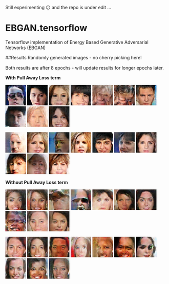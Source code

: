 Still experimenting :confused: and the repo is under edit ...

# EBGAN.tensorflow
Tensorflow implementation of Energy Based Generative Adversarial Networks (EBGAN)

##Results
Randomly generated images - no cherry picking here:grey_exclamation: 

Both results are after 8 epochs - will update results for longer epochs later.

**With Pull Away Loss term**

![](logs/images/EBGAN_with_pt/gen0pred_image.png)
![](logs/images/EBGAN_with_pt/gen1pred_image.png)
![](logs/images/EBGAN_with_pt/gen2pred_image.png)
![](logs/images/EBGAN_with_pt/gen3pred_image.png)
![](logs/images/EBGAN_with_pt/gen4pred_image.png)
![](logs/images/EBGAN_with_pt/gen5pred_image.png)
![](logs/images/EBGAN_with_pt/gen6pred_image.png)
![](logs/images/EBGAN_with_pt/gen7pred_image.png)
![](logs/images/EBGAN_with_pt/gen9pred_image.png)
![](logs/images/EBGAN_with_pt/gen8pred_image.png)

![](logs/images/EBGAN_with_pt/gen10pred_image.png)
![](logs/images/EBGAN_with_pt/gen11pred_image.png)
![](logs/images/EBGAN_with_pt/gen12pred_image.png)
![](logs/images/EBGAN_with_pt/gen13pred_image.png)
![](logs/images/EBGAN_with_pt/gen14pred_image.png)
![](logs/images/EBGAN_with_pt/gen15pred_image.png)
![](logs/images/EBGAN_with_pt/gen16pred_image.png)
![](logs/images/EBGAN_with_pt/gen17pred_image.png)
![](logs/images/EBGAN_with_pt/gen18pred_image.png)
![](logs/images/EBGAN_with_pt/gen19pred_image.png)

**Without Pull Away Loss term**

![](logs/images/EBGAN_without_pt/gen0pred_image.png)
![](logs/images/EBGAN_without_pt/gen1pred_image.png)
![](logs/images/EBGAN_without_pt/gen2pred_image.png)
![](logs/images/EBGAN_without_pt/gen3pred_image.png)
![](logs/images/EBGAN_without_pt/gen4pred_image.png)
![](logs/images/EBGAN_without_pt/gen5pred_image.png)
![](logs/images/EBGAN_without_pt/gen6pred_image.png)
![](logs/images/EBGAN_without_pt/gen7pred_image.png)
![](logs/images/EBGAN_without_pt/gen9pred_image.png)
![](logs/images/EBGAN_without_pt/gen8pred_image.png)

![](logs/images/EBGAN_without_pt/gen10pred_image.png)
![](logs/images/EBGAN_without_pt/gen11pred_image.png)
![](logs/images/EBGAN_without_pt/gen12pred_image.png)
![](logs/images/EBGAN_without_pt/gen13pred_image.png)
![](logs/images/EBGAN_without_pt/gen14pred_image.png)
![](logs/images/EBGAN_without_pt/gen15pred_image.png)
![](logs/images/EBGAN_without_pt/gen16pred_image.png)
![](logs/images/EBGAN_without_pt/gen17pred_image.png)
![](logs/images/EBGAN_without_pt/gen18pred_image.png)
![](logs/images/EBGAN_without_pt/gen19pred_image.png)
